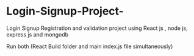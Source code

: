 # Login-Signup-Project-
Login Signup Registration and validation project using React js , node js, express js and mongodb 

Run both (React Build folder and main index.js file simultaneously)
